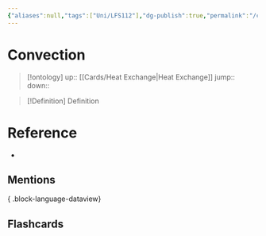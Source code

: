 ```yaml
---
{"aliases":null,"tags":["Uni/LFS112"],"dg-publish":true,"permalink":"/cards/convection/","dgPassFrontmatter":true}
---
```


# Convection

> [!ontology]
> up:: [[Cards/Heat Exchange\|Heat Exchange]]
> jump:: 
> down:: 

> [!Definition] Definition
> 

# Reference
- 

## Mentions

{ .block-language-dataview}

## Flashcards
